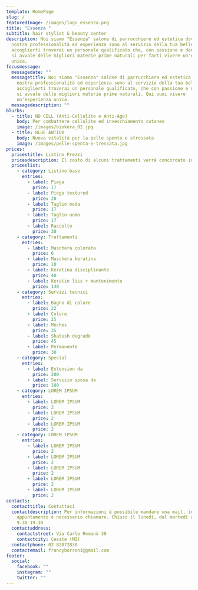 ```yaml
---
template: HomePage
slug: /
featuredImage: /images/logo_essenza.png
title: "Essenza "
subtitle: hair stylist & beauty center
description: Noi siamo "Essenza" salone di parrucchiere ed estetica dove la
  nostra professionalità ed esperienza sono al servizio della tua bellezza. Ad
  accoglierti troverai un personale qualificato che, con passione e dedizione,
  si avvale delle migliori materie prime naturali per farti vivere un'esperienza
  unica.
focusmessage:
  messagedate: ""
  messagetitle: Noi siamo "Essenza" salone di parrucchiera ed estetica dove la
    nostra professionalità ed esperienza sono al servizio della tua bellezza. Ad
    accoglierti troverai un personale qualificato, che con passione e dedizione,
    si avvale delle migliori materie prime naturali. Qui puoi vivere
    un'esperienza unica.
  messagedescription: ""
blurbs:
  - title: NO CELL (Anti-Cellulite e Anti-Age)
    body: Per combattere cellulite ed invecchiamento cutaneo
    image: /images/biokera_02.jpg
  - title: BLUE ANTIOX
    body: Nuova vitalità per la pelle spenta e stressata
    image: /images/pelle-spenta-e-tressata.jpg
prices:
  pricestitle: Listino Prezzi
  pricesdescription: Il costo di alcuni trattamenti verrà concordato in negozio con il cliente.
  priceslist:
    - category: Listino base
      entries:
        - label: Piega
          price: 17
        - label: Piega textured
          price: 20
        - label: Taglio moda
          price: 17
        - label: Taglio uomo
          price: 17
        - label: Raccolto
          price: 30
    - category: Trattamenti
      entries:
        - label: Maschera colorata
          price: 6
        - label: Maschera keratina
          price: 10
        - label: Keratina disciplinante
          price: 40
        - label: Keratin liss + mantenimento
          price: 140
    - category: Servizi tecnici
      entries:
        - label: Bagno di colore
          price: 22
        - label: Colore
          price: 25
        - label: Mèches
          price: 35
        - label: Shatush degradè
          price: 45
        - label: Permanente
          price: 30
    - category: Special
      entries:
        - label: Extension da
          price: 200
        - label: Servizio sposa da
          price: 180
    - category: LOREM IPSUM
      entries:
        - label: LOREM IPSUM
          price: 2
        - label: LOREM IPSUM
          price: 2
        - label: LOREM IPSUM
          price: 2
    - category: LOREM IPSUM
      entries:
        - label: LOREM IPSUM
          price: 2
        - label: LOREM IPSUM
          price: 2
        - label: LOREM IPSUM
          price: 2
        - label: LOREM IPSUM
          price: 2
        - label: LOREM IPSUM
          price: 2
contacts:
  contacttitle: Contattaci
  contactdescription: Per informazioni é possibile mandare una mail, invece per
    appuntamento é necessario chiamare. Chiuso il lunedì, dal martedì al sabato
    9.30-19.30
  contactaddress:
    contactstreet: Via Carlo Romanò 30
    contactcity: Cesate (MI)
  contactphone: 02 82872830
  contactemail: francyborroni@gmail.com
footer:
  social:
    facebook: ""
    instagram: ""
    twitter: ""
---
```


